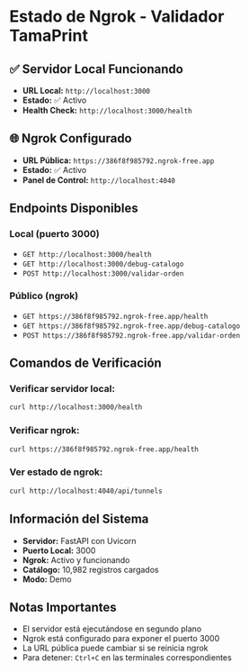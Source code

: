 # Estado de Ngrok - Validador TamaPrint

## ✅ Servidor Local Funcionando
- **URL Local:** `http://localhost:3000`
- **Estado:** ✅ Activo
- **Health Check:** `http://localhost:3000/health`

## 🌐 Ngrok Configurado
- **URL Pública:** `https://386f8f985792.ngrok-free.app`
- **Estado:** ✅ Activo
- **Panel de Control:** `http://localhost:4040`

## Endpoints Disponibles

### Local (puerto 3000)
- `GET http://localhost:3000/health`
- `GET http://localhost:3000/debug-catalogo`
- `POST http://localhost:3000/validar-orden`

### Público (ngrok)
- `GET https://386f8f985792.ngrok-free.app/health`
- `GET https://386f8f985792.ngrok-free.app/debug-catalogo`
- `POST https://386f8f985792.ngrok-free.app/validar-orden`

## Comandos de Verificación

### Verificar servidor local:
```bash
curl http://localhost:3000/health
```

### Verificar ngrok:
```bash
curl https://386f8f985792.ngrok-free.app/health
```

### Ver estado de ngrok:
```bash
curl http://localhost:4040/api/tunnels
```

## Información del Sistema
- **Servidor:** FastAPI con Uvicorn
- **Puerto Local:** 3000
- **Ngrok:** Activo y funcionando
- **Catálogo:** 10,982 registros cargados
- **Modo:** Demo

## Notas Importantes
- El servidor está ejecutándose en segundo plano
- Ngrok está configurado para exponer el puerto 3000
- La URL pública puede cambiar si se reinicia ngrok
- Para detener: `Ctrl+C` en las terminales correspondientes 